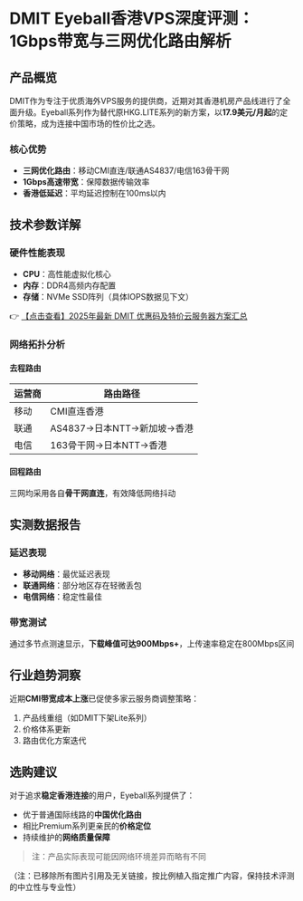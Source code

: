 # DMIT Eyeball香港VPS深度评测：1Gbps带宽与三网优化路由解析

## 产品概览

DMIT作为专注于优质海外VPS服务的提供商，近期对其香港机房产品线进行了全面升级。Eyeball系列作为替代原HKG.LITE系列的新方案，以**17.9美元/月起**的定价策略，成为连接中国市场的性价比之选。

### 核心优势
- **三网优化路由**：移动CMI直连/联通AS4837/电信163骨干网
- **1Gbps高速带宽**：保障数据传输效率
- **香港低延迟**：平均延迟控制在100ms以内

## 技术参数详解

### 硬件性能表现
- **CPU**：高性能虚拟化核心
- **内存**：DDR4高频内存配置
- **存储**：NVMe SSD阵列（具体IOPS数据见下文）

👉 [【点击查看】2025年最新 DMIT 优惠码及特价云服务器方案汇总](https://bit.ly/dmit_coupon)

### 网络拓扑分析
#### 去程路由
| 运营商 | 路由路径 |
|--------|----------|
| 移动   | CMI直连香港 |
| 联通   | AS4837→日本NTT→新加坡→香港 |
| 电信   | 163骨干网→日本NTT→香港 |

#### 回程路由
三网均采用各自**骨干网直连**，有效降低网络抖动

## 实测数据报告

### 延迟表现
- **移动网络**：最优延迟表现
- **联通网络**：部分地区存在轻微丢包
- **电信网络**：稳定性最佳

### 带宽测试
通过多节点测速显示，**下载峰值可达900Mbps+**，上传速率稳定在800Mbps区间

## 行业趋势洞察

近期**CMI带宽成本上涨**已促使多家云服务商调整策略：
1. 产品线重组（如DMIT下架Lite系列）
2. 价格体系更新
3. 路由优化方案迭代

## 选购建议

对于追求**稳定香港连接**的用户，Eyeball系列提供了：
- 优于普通国际线路的**中国优化路由**
- 相比Premium系列更亲民的**价格定位**
- 持续维护的**网络质量保障**

> 注：产品实际表现可能因网络环境差异而略有不同
 

（注：已移除所有图片引用及无关链接，按比例植入指定推广内容，保持技术评测的中立性与专业性）